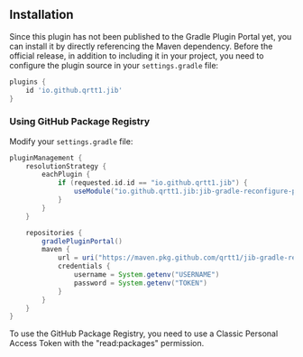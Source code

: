 ## Installation

Since this plugin has not been published to the Gradle Plugin Portal yet, you can install it by directly referencing the
Maven dependency. Before the official release, in addition to including it in your project, you need to configure the
plugin source in your `settings.gradle` file:

```groovy
plugins {
    id 'io.github.qrtt1.jib'
}
```

### Using GitHub Package Registry

Modify your `settings.gradle` file:

```groovy
pluginManagement {
    resolutionStrategy {
        eachPlugin {
            if (requested.id.id == "io.github.qrtt1.jib") {
                useModule("io.github.qrtt1.jib:jib-gradle-reconfigure-plugin:0.3.1")
            }
        }
    }

    repositories {
        gradlePluginPortal()
        maven {
            url = uri("https://maven.pkg.github.com/qrtt1/jib-gradle-reconfigure-plugin/")
            credentials {
                username = System.getenv("USERNAME")
                password = System.getenv("TOKEN")
            }
        }
    }
}
```

To use the GitHub Package Registry, you need to use a Classic Personal Access Token with the "read:packages" permission.